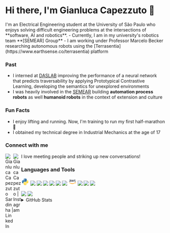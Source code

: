 <h1 align="left"> Hi there, I'm Gianluca Capezzuto 👋</h1>
I'm an Electrical Engineering student at the University of São Paulo who enjoys solving difficult engineering problems at the intersections of **software, AI and robotics**. 
- Currently, I am in my university's robotics team **[SEMEAR] Group**
- I am working under Professor Marcelo Becker researching autonomous robots using the [Terrasentia](https://www.earthsense.co/terrasentia) platform

### Past
- I interned at [DASLAB](http://daslab.illinois.edu/) improving the performance of a neural network that predicts traversability by applying Prototypical Contrastive Learning, developing the semantics for unexplored environments
- I was heavily involved in the [SEMEAR] building **automation process robots** as well **humanoid robots** in the context of extension and culture 

### Fun Facts
- I enjoy lifting and running. Now, I'm training to run my first half-marathon 🐢
- I obtained my technical degree in Industrial Mechanics at the age of 17

### Connect with me 
[<img align="left" alt="Gianluca Capezzuto Sardinha | LinkedIn" width="25" src="https://cdn.jsdelivr.net/npm/simple-icons@v3/icons/linkedin.svg" />][linkedin]
[<img align="left" alt="Gianluca Capezzuto | Instagram" width="25" src="https://cdn.jsdelivr.net/npm/simple-icons@v3/icons/instagram.svg" />][instagram]
I love meeting people and striking up new conversations!
<br />

### Languages and Tools
<p align="left">
<img src="https://raw.githubusercontent.com/devicons/devicon/master/icons/python/python-original.svg" alt="python" width="25" height="25" />
<code><img height="20" src="https://raw.githubusercontent.com/jmnote/z-icons/master/svg/c.svg"></code>
<code><img height="20" src="https://icongr.am/devicon/java-original.svg?size=148&color=currentColor"></code>
<code><img height="20" src="https://cdn.jsdelivr.net/gh/devicons/devicon/icons/opencv/opencv-original.svg"></code>
<code><img height="20" src="https://cdn.jsdelivr.net/gh/devicons/devicon/icons/raspberrypi/raspberrypi-original.svg"></code>
<code><img height="20" src="https://cdn.jsdelivr.net/gh/devicons/devicon/icons/pytorch/pytorch-original.svg"></code>
<code><img height="20" src="https://cdn.jsdelivr.net/gh/devicons/devicon/icons/matlab/matlab-original.svg"></code>
<img src="https://raw.githubusercontent.com/github/explore/80688e429a7d4ef2fca1e82350fe8e3517d3494d/topics/aws/aws.png" alt="aws" width="25" height="25" />
<code><img height="20" src="https://raw.githubusercontent.com/jmnote/z-icons/master/svg/git.svg"></code>
<code><img height="20" src="https://raw.githubusercontent.com/jmnote/z-icons/master/svg/bash.svg"></code>
<code><img height="20" src="https://cdn.jsdelivr.net/gh/devicons/devicon/icons/linux/linux-original.svg"></code>
</p>
 
<div> 
   <a href = "mailto:gianlucacapezzuto@usp.br"><img src="https://img.shields.io/badge/-Gmail-%23333?style=for-the-badge&logo=gmail&logoColor=white" target="_blank"></a>
   <a href = "https://open.spotify.com/playlist/1wO3KURMMfFFeh4qrelMkO?si=38e16643a30c413b"><img src="https://img.shields.io/badge/Spotify-1ED760?&style=for-the-badge&logo=spotify&logoColor=white" target="_blank"></a>
</div>

<details>
  <summary>GitHub Stats</summary>
  <p align="center">
    <img alt="Gongsta's GitHub Stats" src="https://github-readme-stats.vercel.app/api?username=gianvstheworld&show_icons=true&hide_border=true" />
  </p>
</details>

<!-- links -->
[SEMEAR]: https://github.com/Grupo-SEMEAR-USP "Grupo SEMEAR - EESC/USP"
[instagram]: https://www.instagram.com/gian_lucaaaa
[linkedin]: https://www.linkedin.com/in/gianluca-capezzuto











